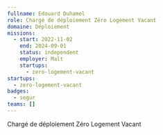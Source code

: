 ```yaml
---
fullname: Edouard Duhamel
role: Chargé de déploiement Zéro Logement Vacant
domaine: Déploiement
missions:
  - start: 2022-11-02
    end: 2024-09-01
    status: independent
    employer: Malt
    startups:
      - zero-logement-vacant
startups:
  - zero-logement-vacant
badges:
  - segur
teams: []
---
```

Chargé de déploiement Zéro Logement Vacant